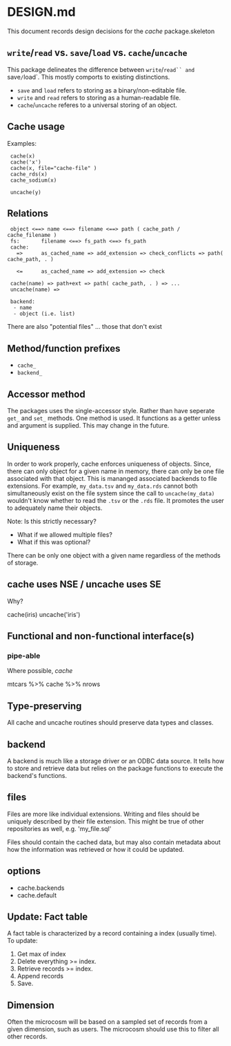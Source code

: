 # DESIGN.md

This document records design decisions for the *cache* package.skeleton

## `write`/`read` vs. `save`/`load` vs. `cache`/`uncache`

This package delineates the difference between `write`/`read`` and
`save`/`load`. This mostly comports to existing distinctions.

 - `save` and `load` refers to storing as a binary/non-editable file.
 - `write` and `read` refers to storing as a human-readable file.
 - `cache`/`uncache` referes to a universal storing of an object.

## Cache usage

Examples:

     cache(x)
     cache('x')
     cache(x, file="cache-file" )
     cache_rds(x)
     cache_sodium(x)

     uncache(y)


## Relations

     object <==> name <==> filename <==> path ( cache_path / cache_filename )
     fs:       filename <==> fs_path <==> fs_path 
     cache:
       =>      as_cached_name => add_extension => check_conflicts => path( cache_path, . ) 
               
       <=      as_cached_name => add_extension => check       
      
     cache(name) => path+ext => path( cache_path, . ) => ...
     uncache(name) => 

     backend: 
      - name
      - object (i.e. list)

  There are also "potential files" ... those that don't exist


## Method/function prefixes

 - `cache_`
 - `backend_`


## Accessor method

The packages uses the single-accessor style. Rather than have seperate `get_` 
and `set_` methods. One method is used. It functions as a getter unless and 
argument is supplied. This may change in the future.

## Uniqueness

In order to work properly, cache enforces uniqueness of objects. Since, there 
can only object for a given name in memory, there can only be one file 
associated with that object. This is mananged associated backends to file 
extensions. For example, `my_data.tsv` and `my_data.rds` cannot both 
simultaneously exist on the file system since the call to `uncache(my_data)` 
wouldn't know whether to read the `.tsv` or the `.rds` file. It promotes the 
user to adequately name their objects.

Note: Is this strictly necessary? 
 - What if we allowed multiple files?
 - What if this was optional?

There can be only one object with a given name regardless of the methods
of storage.  


## cache uses NSE / uncache uses SE

Why? 

  cache(iris)
  uncache('iris')


## Functional and non-functional interface(s)




### pipe-able

Where possible, *cache* 

  mtcars %>% cache %>% nrows



## Type-preserving

All cache and uncache routines should preserve data types and classes. 


## backend

A backend is much like a storage driver or an ODBC data source. It tells how to 
store and retrieve data but relies on the package functions to execute 
the backend's functions.


## files

Files are more like individual extensions.  Writing and files should be uniquely described by their file extension. This
might be true of other repositories as well, e.g. 'my_file.sql'

Files should contain the cached data, but may also contain metadata about how 
the information was retrieved or how it could be updated. 



## options

 - cache.backends
 - cache.default
 

## Update: Fact table 

A fact table is characterized by a record containing a index (usually time). To
update:

 1. Get max of index
 2. Delete everything >= index.
 3. Retrieve records >= index.
 4. Append records
 5. Save.
 
 
## Dimension

Often the microcosm will be based on a sampled set of records from a given 
dimension, such as users. The microcosm should use this to filter all other
records.
